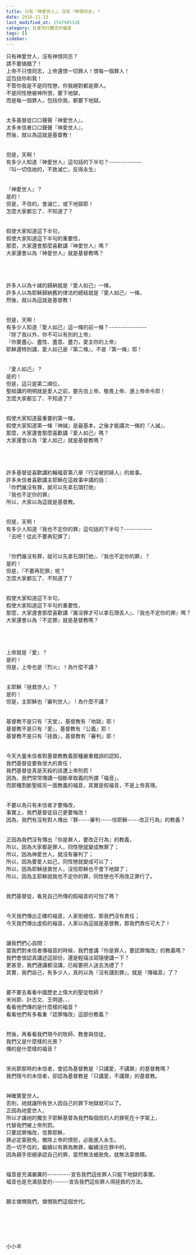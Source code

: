```yaml
---
title: 只有『神愛世人』，沒有『神恨同志』？
date: 2016-12-13
last_modified_at: 1547985326
category: 社會流行觀念的偏差
tags: []
sidebar: 
---
```


<p>只有神愛世人，沒有神恨同志？<br/>請不要搞錯了！<br/>上帝不只恨同志，上帝還恨一切罪人！恨每一個罪人！<br/>這包括你和我！<br/>不管你我是不是同性戀，你我絕對都是罪人。<br/>不是同性戀被神所恨，要下地獄，<br/>而是每一個罪人，包括你我，都要下地獄。<br/><br/><br/><!--more-->太多基督徒口口聲聲『神愛世人』，<br/>太多未信者口口聲聲『神愛世人』，<br/>然後，就以為這就是基督教！<br/><br/><br/>但是，天啊！<br/>有多少人知道『神愛世人』這句話的下半句？--------------<br/>『叫一切信祂的，不致滅亡，反得永生』<br/><br/><br/>『神愛世人』？<br/>是的！<br/>但是，不信的，會滅亡，或下地獄耶！<br/>怎麼大家都忘了、不知道了？<br/><br/><br/>假使大家知道這下半句，<br/>假使大家知道這下半句的重要性，<br/>那麼，大家還會那麼喜歡講『神愛世人』嗎？<br/>大家還會以為『神愛世人』就是基督教嗎？<br/><br/><br/><br/><br/>許多人以為十誡的歸納就是『愛人如己』一條，<br/>許多人以為耶穌歸納舊約律法的總結就是『愛人如己』一條，<br/>然後，就以為這就是基督教！<br/><br/><br/>但是，天啊！<br/>有多少人知道『愛人如己』這一條的前一條？----------------<br/>『除了我以外，你不可以有別的上帝』<br/>『你要盡心、盡性、盡意、盡力，愛主你的上帝』<br/>耶穌還特別講，愛人如己是『第二條』，不是『第一條』耶！<br/><br/><br/>『愛人如己』？<br/>是的！<br/>但是，這只是第二順位，<br/>聖經講的明明就是愛人之前，要先信上帝、敬畏上帝、遵上帝命令耶！<br/>怎麼大家都忘了、不知道了？<br/><br/><br/>假使大家知道最重要的第一條，<br/>假使大家知道第一條『神誡』是最基本，之後才能講次一條的『人誡』，<br/>那麼，大家還會那麼喜歡講『愛人如己』嗎？<br/>大家還會以為『愛人如己』就是基督教嗎？<br/><br/><br/><br/><br/>許多基督徒喜歡講約翰福音第八章『行淫被抓婦人』的故事。<br/>許多未信者喜歡講主耶穌在這故事中講的話：<br/>『你們誰沒有罪，就可以先拿石頭打她』<br/>『我也不定你的罪』<br/>所以，大家以為這就是基督教。<br/><br/><br/>但是，天啊！<br/>有多少人知道『我也不定你的罪』這句話的下半句？------------<br/>『去吧！從此不要再犯罪了』<br/><br/><br/>『你們誰沒有罪，就可以先拿石頭打她』、『我也不定你的罪』？<br/>是的！<br/>但是，『不要再犯罪』呢？<br/>怎麼大家都忘了、不知道了？<br/><br/><br/>假使大家知道這下半句，<br/>假使大家知道這下半句的重要性，<br/>那麼，大家還會那麼喜歡講『誰沒罪才可以拿石頭丟人』、『我也不定你的罪』嗎？<br/>大家還會以為『不定罪』就是基督教嗎？<br/><br/><br/><br/><br/>上帝就是『愛』？<br/>是的！<br/>但是，上帝也是『烈火』！為什麼不講？<br/><br/><br/>主耶穌『拯救世人』？<br/>是的！<br/>但是，主耶穌也『審判世人』！為什麼不講？<br/><br/><br/>基督教不是只有『天堂』，基督教有『地獄』耶！<br/>基督教不是只有『愛』，基督教有『公義』耶！<br/>基督教不是只有『拯救』，基督教有『審判』耶！<br/><br/><br/>今天大量未信者對基督教教義那種嚴重錯誤的認知，<br/>我們基督徒要負很大的責任！<br/>我們基督徒真是天殺的該遭上帝刑罰！<br/>因為，我們常常傳講一個斷章取義的所謂「福音」，<br/>而那種割斷聖經另一面教義的福音，其實是假福音，不是上帝真理。<br/><br/><br/>不要以為只有未信者才要悔改，<br/>事實上，我們基督徒自己更要悔改！<br/>因為，我們有沒有對人傳出『罪-----審判-----信耶穌-----改正行為』的教義？<br/><br/><br/>正因為我們沒有傳出『你是罪人，要改正行為』的教義，<br/>所以，因為大家都是罪人，同性戀就變成無罪了；<br/>所以，因為神愛世人，就沒有審判了；<br/>所以，因為要愛人如己，同性戀就變成可以了；<br/>所以，因為耶穌拯救世人，沒信耶穌也不會下地獄了；<br/>所以，因為主耶穌說我也不定你的罪，同性戀也不用改正罪行了。<br/><br/><br/>我們基督徒，看見自己所傳的假福音的可怕了嗎？<br/><br/><br/>今天我們傳出正確的福音，人家拒絕信，那我們沒有責任；<br/>今天我們傳出虛假的福音，人家以為這就是基督教，那我們責任可大了！<br/><br/><br/>讓我們捫心自問：<br/>當我們對未信者傳福音的時候，我們會講『你是罪人，要認罪悔改』的教義嗎？<br/>我們會很認真講述這部份，還是輕描淡寫隨便講一下？<br/>更甚至，我們連講都沒講，已經要把人送去洗禮了？<br/>其實，我們自己，有多少人，真的以為『沒有講到罪』，就是『傳福音』了？<br/><br/><br/>要不要去看看中國歷史上偉大的聖徒牧師？<br/>宋尚節、計志文、王明道、、、<br/>看看他們傳的是什麼樣的福音？<br/>看看他們有多看重『認罪悔改』這部份教義？<br/><br/><br/>然後，再看看我們現今的牧師、教會與信徒，<br/>我們又是什麼樣的光景？<br/>傳的是什麼樣的福音？<br/><br/><br/>宋尚節那時的未信者，會認為基督教是『只講愛，不講罪』的基督教嗎？<br/>我們現今的未信者，卻認為基督教是『只講愛，不講罪』的基督教。<br/><br/><br/>神確實愛世人。<br/>否則，祂就讓所有世人因自己的罪下地獄就可以了。<br/>正因為祂愛世人，<br/>所以才讓祂的獨生子耶穌基督為我們每個信的人的罪死在十字架上，<br/>代替我們被上帝刑罰。<br/>只要認罪悔改，信靠耶穌，<br/>罪必定蒙赦免，撤除上帝的憤怒，必能進入永生。<br/>而一切不信的，繼續以有罪為無罪，繼續活在罪中的，<br/>因為親手拒絕承認自己的罪，當然無法被赦免，就無法蒙救贖。<br/><br/><br/>福音是充滿嚴厲的----------宣告我們這些罪人只能下地獄的事實。<br/>福音也是充滿慈愛的-------宣告我們這些罪人得拯救的方法。<br/><br/><br/>願主憐憫我們，憐憫我們這個世代。<br/><br/><br/><br/><br/><br/><br/>小小羊<br/><br/><br/></p>